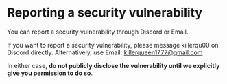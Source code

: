 # Reporting a security vulnerability
You can report a security vulnerability through Discord or Email.

If you want to report a security vulnerability, please message killerqu00 on Discord directly. Alternatively, use Email: killerqueen1777@gmail.com

In either case, **do not publicly disclose the vulnerability until we explicitly give
you permission to do so**.
